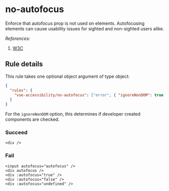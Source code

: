 # no-autofocus

Enforce that autofocus prop is not used on elements. Autofocusing elements can cause usability issues for sighted and non-sighted users alike.

_References:_

1. [W3C](https://w3c.github.io/html/sec-forms.html#autofocusing-a-form-control-the-autofocus-attribute)

## Rule details

This rule takes one optional object argument of type object:

```json
{
  "rules": {
    "vue-accessibility/no-autofocus": ["error", { "ignoreNonDOM": true }]
  }
}
```

For the `ignoreNonDOM` option, this determines if developer created components are checked.

### Succeed

```vue
<div />
```

### Fail

```vue
<input autofocus="autofocus" />
<div autofocus />
<div :autofocus="true" />
<div :autofocus="false" />
<div :autofocus="undefined" />
```
